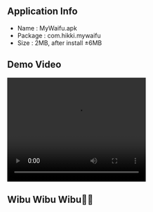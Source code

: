 ## Application Info
- Name    : MyWaifu.apk
- Package : com.hikki.mywaifu
- Size    : 2MB, after install ±6MB

## Demo Video
<video width="320" height="240" controls>
  <source src="demo.mp4" type="video/mp4">
</video>

## Wibu Wibu Wibu🤙🤙
